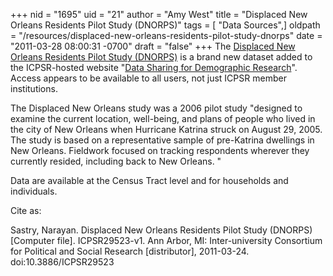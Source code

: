 +++
nid = "1695"
uid = "21"
author = "Amy West"
title = "Displaced New Orleans Residents Pilot Study (DNORPS)"
tags = [ "Data Sources",]
oldpath = "/resources/displaced-new-orleans-residents-pilot-study-dnorps"
date = "2011-03-28 08:00:31 -0700"
draft = "false"
+++
The [Displaced New Orleans Residents Pilot Study
(DNORPS)](http://www.icpsr.umich.edu/icpsrweb/DSDR/studies/29523) is a
brand new dataset added to the ICPSR-hosted website "[Data Sharing for
Demographic
Research](http://www.icpsr.umich.edu/icpsrweb/DSDR/index.jsp)". Access
appears to be available to all users, not just ICPSR member
institutions.

The Displaced New Orleans study was a 2006 pilot study "designed to
examine the current location, well-being, and plans of people who lived
in the city of New Orleans when Hurricane Katrina struck on August 29,
2005. The study is based on a representative sample of pre-Katrina
dwellings in New Orleans. Fieldwork focused on tracking respondents
wherever they currently resided, including back to New Orleans. "

Data are available at the Census Tract level and for households and
individuals. 

Cite as:

Sastry, Narayan. Displaced New Orleans Residents Pilot Study (DNORPS)
[Computer file]. ICPSR29523-v1. Ann Arbor, MI: Inter-university
Consortium for Political and Social Research [distributor],
2011-03-24. doi:10.3886/ICPSR29523
